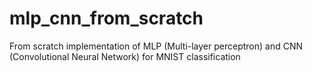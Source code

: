 # mlp_cnn_from_scratch
From scratch implementation of MLP (Multi-layer perceptron) and CNN (Convolutional Neural Network) for MNIST classification
